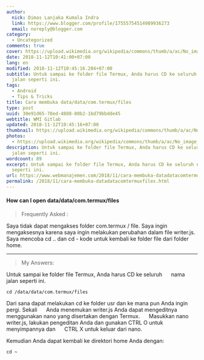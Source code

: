 ```yaml
---
author:
  nick: Dimas Lanjaka Kumala Indra
  link: https://www.blogger.com/profile/17555754514989936273
  email: noreply@blogger.com
category:
  - Uncategorized
comments: true
cover: https://upload.wikimedia.org/wikipedia/commons/thumb/a/ac/No_image_available.svg/2048px-No_image_available.svg.png
date: 2018-11-12T10:41:00+07:00
lang: en
modified: 2018-11-12T10:45:16.204+07:00
subtitle: Untuk sampai ke folder file Termux, Anda harus CD ke seluruh nama
  jalan seperti ini.
tags:
  - Android
  - Tips & Tricks
title: Cara membuka data/data/com.termux/files
type: post
uuid: 30e91d65-78ed-4888-80b2-1bd79bbdde45
webtitle: WMI Gitlab
updated: 2018-11-12T10:45:16+07:00
thumbnail: https://upload.wikimedia.org/wikipedia/commons/thumb/a/ac/No_image_available.svg/2048px-No_image_available.svg.png
photos:
  - https://upload.wikimedia.org/wikipedia/commons/thumb/a/ac/No_image_available.svg/2048px-No_image_available.svg.png
description: Untuk sampai ke folder file Termux, Anda harus CD ke seluruh nama
  jalan seperti ini.
wordcount: 89
excerpt: Untuk sampai ke folder file Termux, Anda harus CD ke seluruh nama jalan
  seperti ini.
url: https://www.webmanajemen.com/2018/11/cara-membuka-datadatacomtermuxfiles.html
permalink: /2018/11/cara-membuka-datadatacomtermuxfiles.html
---
```


<h4>How can I open data/data/com.termux/files</h4><blockquote>Frequently Asked : </blockquote>Saya tidak dapat mengakses folder com.termux / file. Saya ingin mengaksesnya karena saya ingin melakukan perubahan dalam file writer.js.<br>Saya mencoba cd .. dan cd - kode untuk kembali ke folder file dari folder home. <hr><blockquote>My Answers: </blockquote><p>    Untuk sampai ke folder file Termux, Anda harus CD ke seluruh &nbsp;&nbsp;&nbsp;&nbsp; nama jalan seperti ini. </p><pre><code>cd /data/data/com.termux/files<br></code></pre><p>    Dari sana dapat melakukan cd ke folder usr dan ke mana pun Anda ingin pergi. Sekali &nbsp;&nbsp;&nbsp;&nbsp; Anda menemukan writer.js Anda dapat mengeditnya menggunakan nano yang disertakan dengan Termux. &nbsp;&nbsp;&nbsp;&nbsp; Masukkan nano writer.js, lakukan pengeditan Anda dan gunakan CTRL O untuk menyimpannya dan &nbsp;&nbsp;&nbsp;&nbsp; CTRL X untuk keluar dari nano. </p><p>    Kemudian Anda dapat kembali ke direktori home Anda dengan: </p><pre><code>cd ~</code></pre>